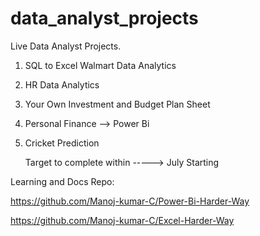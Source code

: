 # data_analyst_projects
Live Data Analyst Projects. 


1. SQL to Excel Walmart Data Analytics
2. HR Data Analytics
3. Your Own Investment and Budget Plan Sheet 
4. Personal Finance --> Power Bi
5. Cricket Prediction
   


   Target to complete within -----> July Starting


Learning and Docs Repo:

https://github.com/Manoj-kumar-C/Power-Bi-Harder-Way

https://github.com/Manoj-kumar-C/Excel-Harder-Way
